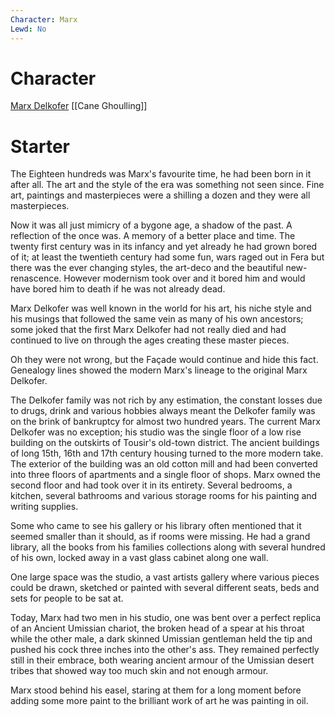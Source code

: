 ```yaml
---
Character: Marx 
Lewd: No
---
```

# Character
[Marx Delkofer](Marx%20Delkofer.md)
[[Cane Ghoulling]]


# Starter
The Eighteen hundreds was Marx's favourite time, he had been born in it after all. The art and the style of the era was something not seen since. Fine art, paintings and masterpieces were a shilling a dozen and they were all masterpieces.

Now it was all just mimicry of a bygone age, a shadow of the past. A reflection of the once was. A memory of a better place and time. The twenty first century was in its infancy and yet already he had grown bored of it; at least the twentieth century had some fun, wars raged out in Fera but there was the ever changing styles, the art-deco and the beautiful new-renascence. However modernism took over and it bored him and would have bored him to death if he was not already dead.

Marx Delkofer was well known in the world for his art, his niche style and his musings that followed the same vein as many of his own ancestors; some joked that the first Marx Delkofer had not really died and had continued to live on through the ages creating these master pieces.

Oh they were not wrong, but the Façade would continue and hide this fact. Genealogy lines showed the modern Marx's lineage to the original Marx Delkofer.

The Delkofer family was not rich by any estimation, the constant losses due to drugs, drink and various hobbies always meant the Delkofer family was on the brink of bankruptcy for almost two hundred years. The current Marx Delkofer was no exception; his studio was the single floor of a low rise building on the outskirts of Tousir's old-town district. The ancient buildings of long 15th, 16th and 17th century housing turned to the more modern take. The exterior of the building was an old cotton mill and had been converted into three floors of apartments and a single floor of shops. Marx owned the second floor and had took over it in its entirety. Several bedrooms, a kitchen, several bathrooms and various storage rooms for his painting and writing supplies. 

Some who came to see his gallery or his library often mentioned that it seemed smaller than it should, as if rooms were missing. He had a grand library, all the books from his families collections along with several hundred of his own, locked away in a vast glass cabinet along one wall.

One large space was the studio, a vast artists gallery where various pieces could be drawn, sketched or painted with several different seats, beds and sets for people to  be sat at.

Today, Marx had two men in his studio, one was bent over a perfect replica of an Ancient Umissian chariot, the broken head of a spear at his throat while the other male, a dark skinned Umissian gentleman held the tip and pushed his cock three inches into the other's ass. They remained perfectly still in their embrace, both wearing ancient armour of the Umissian desert tribes that showed way too much skin and not enough armour.

Marx stood behind his easel, staring at them for a long moment before adding some more paint to the brilliant work of art he was painting in oil.